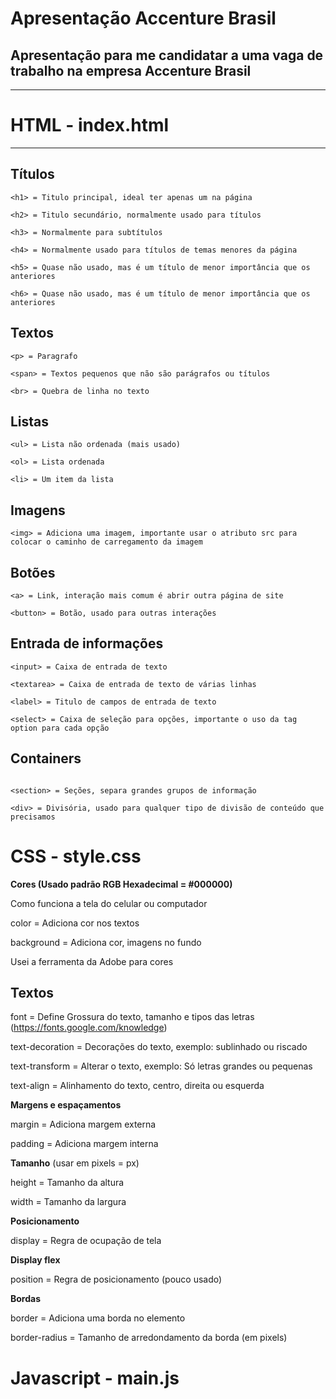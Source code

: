 # Apresentação Accenture Brasil 
## Apresentação para me candidatar a uma vaga de trabalho na empresa Accenture Brasil
---
# HTML - index.html
---
## Títulos
```
<h1> = Titulo principal, ideal ter apenas um na página

<h2> = Titulo secundário, normalmente usado para títulos

<h3> = Normalmente para subtítulos

<h4> = Normalmente usado para títulos de temas menores da página

<h5> = Quase não usado, mas é um título de menor importância que os anteriores

<h6> = Quase não usado, mas é um título de menor importância que os anteriores
```
## Textos
```
<p> = Paragrafo

<span> = Textos pequenos que não são parágrafos ou títulos

<br> = Quebra de linha no texto
```
## Listas
```
<ul> = Lista não ordenada (mais usado)

<ol> = Lista ordenada

<li> = Um item da lista
```
## Imagens
```
<img> = Adiciona uma imagem, importante usar o atributo src para colocar o caminho de carregamento da imagem
```
## Botões
```
<a> = Link, interação mais comum é abrir outra página de site

<button> = Botão, usado para outras interações
```
## Entrada de informações
```
<input> = Caixa de entrada de texto

<textarea> = Caixa de entrada de texto de várias linhas

<label> = Titulo de campos de entrada de texto

<select> = Caixa de seleção para opções, importante o uso da tag option para cada opção
```
## Containers
```

<section> = Seções, separa grandes grupos de informação

<div> = Divisória, usado para qualquer tipo de divisão de conteúdo que precisamos

```
# CSS - style.css


**Cores (Usado padrão RGB Hexadecimal = #000000)**

Como funciona a tela do celular ou computador

color = Adiciona cor nos textos

background = Adiciona cor, imagens no fundo

Usei a ferramenta da Adobe para cores

## Textos

font = Define Grossura do texto, tamanho e tipos das letras (https://fonts.google.com/knowledge)

text-decoration = Decorações do texto, exemplo: sublinhado ou riscado

text-transform = Alterar o texto, exemplo: Só letras grandes ou pequenas

text-align = Alinhamento do texto, centro, direita ou esquerda

**Margens e espaçamentos**

margin = Adiciona margem externa

padding = Adiciona margem interna

**Tamanho** (usar em pixels = px)

height = Tamanho da altura

width = Tamanho da largura

**Posicionamento**

display = Regra de ocupação de tela

**Display flex**

position = Regra de posicionamento (pouco usado)

**Bordas**

border = Adiciona uma borda no elemento

border-radius = Tamanho de arredondamento da borda (em pixels)

# Javascript - main.js

